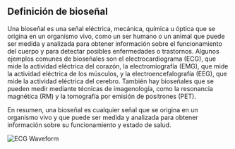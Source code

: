 ## Definición de bioseñal

Una bioseñal es una señal eléctrica, mecánica, química u óptica que se origina en un organismo vivo, como un ser humano o un animal que puede ser medida y analizada para obtener
información sobre el funcionamiento del cuerpo y para detectar posibles enfermedades o trastornos.
Algunos ejemplos comunes de bioseñales son el electrocardiograma (ECG), que mide la actividad eléctrica del corazón, la electromiografía (EMG), que mide 
la actividad eléctrica de los músculos, y la electroencefalografía (EEG), que mide la actividad eléctrica del cerebro. También hay bioseñales que se pueden medir 
mediante técnicas de imagenología, como la resonancia magnética (RM) y la tomografía por emisión de positrones (PET).

En resumen, una bioseñal es cualquier señal que se origina en un organismo vivo y que puede ser medida y analizada para obtener información sobre su 
funcionamiento y estado de salud.

![ECG Waveform](https://www.biorxiv.org/content/biorxiv/early/2019/10/22/815258/F1.large.jpg)


